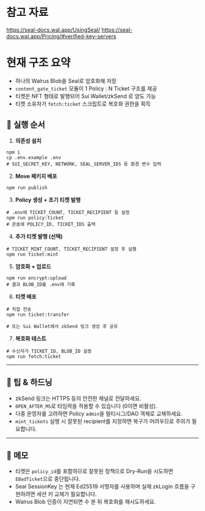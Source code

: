# 참고 자료
https://seal-docs.wal.app/UsingSeal/
https://seal-docs.wal.app/Pricing/#verified-key-servers

# 현재 구조 요약
- 하나의 Walrus Blob을 Seal로 암호화해 저장
- `content_gate_ticket` 모듈이 1 Policy : N Ticket 구조를 제공
- 티켓은 NFT 형태로 발행되어 Sui Wallet/zkSend 로 양도 가능
- 티켓 소유자가 `fetch:ticket` 스크립트로 복호화 권한을 획득

## 🚀 실행 순서

1. **의존성 설치**
```
npm i
cp .env.example .env
# SUI_SECRET_KEY, NETWORK, SEAL_SERVER_IDS 등 환경 변수 입력
```

2. **Move 패키지 배포**
```
npm run publish
```

3. **Policy 생성 + 초기 티켓 발행**
```
# .env에 TICKET_COUNT, TICKET_RECIPIENT 등 설정
npm run policy:ticket
# 콘솔에 POLICY_ID, TICKET_IDS 출력
```

4. **추가 티켓 발행 (선택)**
```
# TICKET_MINT_COUNT, TICKET_RECIPIENT 설정 후 실행
npm run ticket:mint
```

5. **암호화 + 업로드**
```
npm run encrypt:upload
# 결과 BLOB_ID를 .env에 기록
```

6. **티켓 배포**
```
# 직접 전송
npm run ticket:transfer

# 또는 Sui Wallet에서 zkSend 링크 생성 후 공유
```

7. **복호화 테스트**
```
# 수신자가 TICKET_ID, BLOB_ID 설정
npm run fetch:ticket
```

---

## 🧪 팁 & 하드닝
- zkSend 링크는 HTTPS 등의 안전한 채널로 전달하세요.
- `OPEN_AFTER_MS`로 타임락을 적용할 수 있습니다 (0이면 비활성).
- 다중 운영자를 고려하면 Policy `admin`을 멀티시그/DAO 객체로 교체하세요.
- `mint_tickets` 실행 시 잘못된 recipient를 지정하면 복구가 어려우므로 주의가 필요합니다.

---

## 📓 메모
- 티켓은 `policy_id`를 포함하므로 잘못된 정책으로 Dry-Run을 시도하면 `EBadTicket`으로 중단됩니다.
- Seal SessionKey 는 현재 Ed25519 서명자를 사용하며 실제 zkLogin 흐름을 구현하려면 세션 키 교체가 필요합니다.
- Walrus Blob 인증이 지연되면 수 분 뒤 복호화를 재시도하세요.
